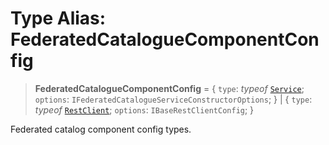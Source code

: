 # Type Alias: FederatedCatalogueComponentConfig

> **FederatedCatalogueComponentConfig** = \{ `type`: *typeof* [`Service`](../variables/FederatedCatalogueComponentType.md#service); `options`: `IFederatedCatalogueServiceConstructorOptions`; \} \| \{ `type`: *typeof* [`RestClient`](../variables/FederatedCatalogueComponentType.md#restclient); `options`: `IBaseRestClientConfig`; \}

Federated catalog component config types.

